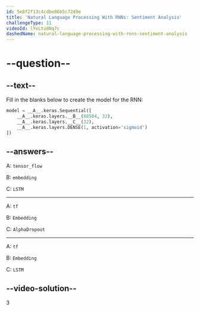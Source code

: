 ```yaml
---
id: 5e8f2f13c4cdbe86b5c72d9e
title: 'Natural Language Processing With RNNs: Sentiment Analysis'
challengeType: 11
videoId: lYeLtu8Nq7c
dashedName: natural-language-processing-with-rnns-sentiment-analysis
---
```


# --question--

## --text--

Fill in the blanks below to create the model for the RNN:

```py
model = __A__.keras.Sequential([
    __A__.keras.layers.__B__(88584, 32),
    __A__.keras.layers.__C__(32),
    __A__.keras.layers.DENSE(1, activation='sigmoid')
])
```

## --answers--

A: `tensor_flow`

B: `embedding`

C: `LSTM`

---

A: `tf`

B: `Embedding`

C: `AlphaDropout`

---

A: `tf`

B: `Embedding`

C: `LSTM`

## --video-solution--

3
